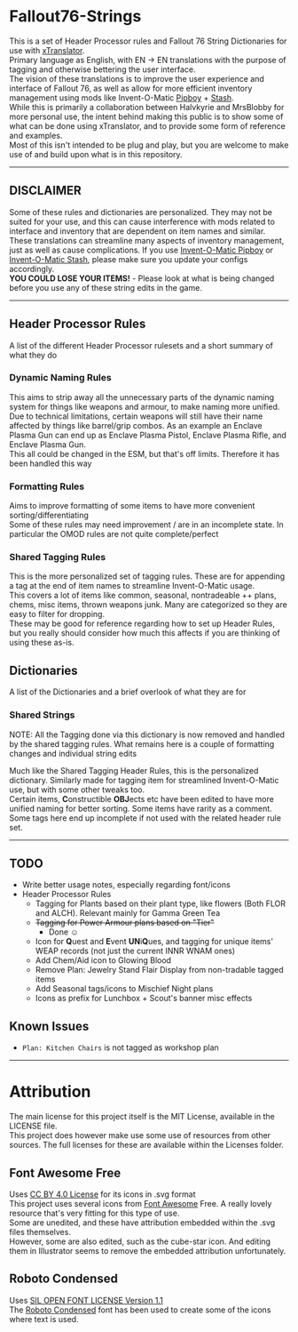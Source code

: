 # Fallout76-Strings

This is a set of Header Processor rules and Fallout 76 String Dictionaries for use with [xTranslator][xtranslator-nexus].  
Primary language as English, with EN -> EN translations with the purpose of tagging and otherwise bettering the user interface.  
The vision of these translations is to improve the user experience and interface of Fallout 76, as well as allow for more efficient inventory management using mods like Invent-O-Matic [Pipboy][inventomatic-pipboy-nexus] + [Stash][inventomatic-stash-nexus].  
While this is primarily a collaboration between Halvkyrie and MrsBlobby for more personal use, the intent behind making this public is to show some of what can be done using xTranslator, and to provide some form of reference and examples.  
Most of this isn't intended to be plug and play, but you are welcome to make use of and build upon what is in this repository.

---

## DISCLAIMER

Some of these rules and dictionaries are personalized. They may not be suited for your use, and this can cause interference with mods related to interface and inventory that are dependent on item names and similar.  
These translations can streamline many aspects of inventory management, just as well as cause complications. If you use [Invent-O-Matic Pipboy][inventomatic-pipboy-nexus] or [Invent-O-Matic Stash][inventomatic-stash-nexus], please make sure you update your configs accordingly.  
**YOU COULD LOSE YOUR ITEMS!** - Please look at what is being changed before you use any of these string edits in the game.  

---

## Header Processor Rules

A list of the different Header Processor rulesets and a short summary of what they do  

### Dynamic Naming Rules

This aims to strip away all the unnecessary parts of the dynamic naming system for things like weapons and armour, to make naming more unified.  
Due to technical limitations, certain weapons will still have their name affected by things like barrel/grip combos. As an example an Enclave Plasma Gun can end up as Enclave Plasma Pistol, Enclave Plasma Rifle, and Enclave Plasma Gun.  
This all could be changed in the ESM, but that's off limits. Therefore it has been handled this way  

### Formatting Rules

Aims to improve formatting of some items to have more convenient sorting/differentiating  
Some of these rules may need improvement / are in an incomplete state. In particular the OMOD rules are not quite complete/perfect

### Shared Tagging Rules

This is the more personalized set of tagging rules. These are for appending a tag at the end of item names to streamline Invent-O-Matic usage.  
This covers a lot of items like common, seasonal, nontradeable ++ plans, chems, misc items, thrown weapons junk. Many are categorized so they are easy to filter for dropping.  
These may be good for reference regarding how to set up Header Rules, but you really should consider how much this affects if you are thinking of using these as-is.  

## Dictionaries

A list of the Dictionaries and a brief overlook of what they are for  


### Shared Strings

NOTE: All the Tagging done via this dictionary is now removed and handled by the shared tagging rules. What remains here is a couple of formatting changes and individual string edits  

Much like the Shared Tagging Header Rules, this is the personalized dictionary. Similarly made for tagging item for streamlined Invent-O-Matic use, but with some other tweaks too.  
Certain items, **C**onstructible **OBJ**ects etc have been edited to have more unified naming for better sorting. Some items have rarity as a comment.  
Some tags here end up incomplete if not used with the related header rule set.  

---

## TODO

* Write better usage notes, especially regarding font/icons
* Header Processor Rules
  * Tagging for Plants based on their plant type, like flowers (Both FLOR and ALCH). Relevant mainly for Gamma Green Tea
  * ~~Tagging for Power Armour plans based on "Tier"~~
    * Done ☺
  * Icon for **Q**uest and **E**vent **UN**i**Q**ues, and tagging for unique items' WEAP records (not just the current INNR WNAM ones)
  * Add Chem/Aid icon to Glowing Blood
  * Remove Plan: Jewelry Stand Flair Display from non-tradable tagged items
  * Add Seasonal tags/icons to Mischief Night plans
  * Icons as prefix for Lunchbox + Scout's banner misc effects

## Known Issues

* `Plan: Kitchen Chairs` is not tagged as workshop plan

---

# Attribution

The main license for this project itself is the MIT License, available in the LICENSE file.  
This project does however make use some use of resources from other sources. The full licenses for these are available within the Licenses folder.  

## Font Awesome Free
Uses [CC BY 4.0 License](https://creativecommons.org/licenses/by/4.0/) for its icons in .svg format  
This project uses several icons from [Font Awesome][fontawesome] Free. A really lovely resource that's very fitting for this type of use.  
Some are unedited, and these have attribution embedded within the .svg files themselves.  
However, some are also edited, such as the cube-star icon. And editing them in Illustrator seems to remove the embedded attribution unfortunately.  

## Roboto Condensed
Uses [SIL OPEN FONT LICENSE Version 1.1](https://openfontlicense.org/open-font-license-official-text/)  
The [Roboto Condensed][robotocondensed] font has been used to create some of the icons where text is used.  



[xtranslator-nexus]: https://www.nexusmods.com/starfield/mods/313
[xtranslator-gh]: https://github.com/MGuffin/xTranslator/
[inventomatic-pipboy-nexus]: https://www.nexusmods.com/fallout76/mods/2324
[inventomatic-stash-nexus]: https://www.nexusmods.com/fallout76/mods/2335
[fontawesome]: https://fontawesome.com/
[robotocondensed]: https://fonts.google.com/specimen/Roboto+Condensed